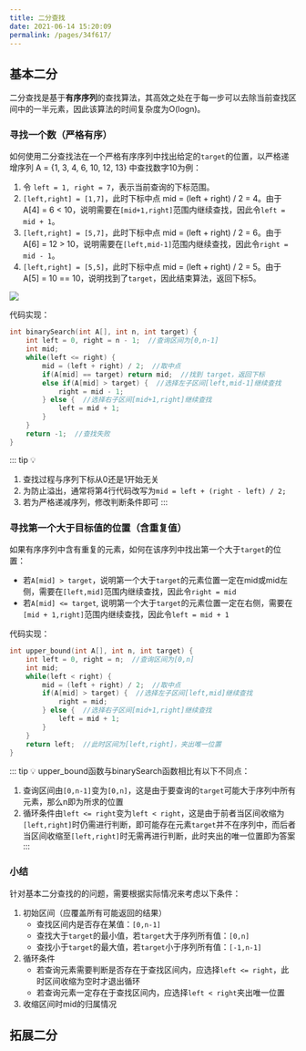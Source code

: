 ```yaml
---
title: 二分查找
date: 2021-06-14 15:20:09
permalink: /pages/34f617/
---
```


## 基本二分
二分查找是基于**有序序列**的查找算法，其高效之处在于每一步可以去除当前查找区间中的一半元素，因此该算法的时间复杂度为O(logn)。

### 寻找一个数（严格有序）
如何使用二分查找法在一个严格有序序列中找出给定的`target`的位置，以严格递增序列 A = {1, 3, 4, 6, 10, 12, 13} 中查找数字10为例：
1. 令 `left = 1, right = 7`，表示当前查询的下标范围。
1. `[left,right] = [1,7]`，此时下标中点 mid = (left + right) / 2 = 4。由于 A[4] = 6 < 10，说明需要在`[mid+1,right]`范围内继续查找，因此令`left = mid + 1`。
2. `[left,right] = [5,7]`，此时下标中点 mid = (left + right) / 2 = 6。由于 A[6] = 12 > 10，说明需要在`[left,mid-1]`范围内继续查找，因此令`right = mid - 1`。
3. `[left,right] = [5,5]`，此时下标中点 mid = (left + right) / 2 = 5。由于 A[5] = 10 == 10，说明找到了`target`，因此结束算法，返回下标5。

![](https://gitee.com/einsier/pics-bed/raw/master/pics/‎2021‎0‎6‎‎15‏‎102931.jpg)

代码实现：
```cpp {2,4,5}
int binarySearch(int A[], int n, int target) {
    int left = 0, right = n - 1;  //查询区间为[0,n-1]
    int mid;
    while(left <= right) {
        mid = (left + right) / 2;  //取中点
        if(A[mid] == target) return mid;  //找到 target，返回下标
        else if(A[mid] > target) {  //选择左子区间[left,mid-1]继续查找
            right = mid - 1;
        } else {  //选择右子区间[mid+1,right]继续查找
            left = mid + 1;
        }
    }
    return -1;  //查找失败
}
```
::: tip 💡
1. 查找过程与序列下标从0还是1开始无关
2. 为防止溢出，通常将第4行代码改写为`mid = left + (right - left) / 2;`
3. 若为严格递减序列，修改判断条件即可
:::

### 寻找第一个大于目标值的位置（含重复值）
如果有序序列中含有重复的元素，如何在该序列中找出第一个大于`target`的位置：
- 若`A[mid] > target`，说明第一个大于`target`的元素位置一定在mid或mid左侧，需要在`[left,mid]`范围内继续查找，因此令`right = mid`
- 若`A[mid] <= target`, 说明第一个大于`target`的元素位置一定在右侧，需要在`[mid + 1,right]`范围内继续查找，因此令`left = mid + 1`

代码实现：
```cpp {2,4}
int upper_bound(int A[], int n, int target) {
    int left = 0, right = n;  //查询区间为[0,n]
    int mid;
    while(left < right) {
        mid = (left + right) / 2;  //取中点
        if(A[mid] > target) {  //选择左子区间[left,mid]继续查找
            right = mid;
        } else {  //选择右子区间[mid+1,right]继续查找
            left = mid + 1;
        }
    }
    return left;  //此时区间为[left,right]，夹出唯一位置
}
```
::: tip 💡
upper_bound函数与binarySearch函数相比有以下不同点：
1. 查询区间由`[0,n-1]`变为`[0,n]`，这是由于要查询的`target`可能大于序列中所有元素，那么n即为所求的位置
2. 循环条件由`left <= right`变为`left < right`，这是由于前者当区间收缩为`[left,right]`时仍需进行判断，即可能存在元素`target`并不在序列中，而后者当区间收缩至`[left,right]`时无需再进行判断，此时夹出的唯一位置即为答案
:::

### 小结
针对基本二分查找的的问题，需要根据实际情况来考虑以下条件：
1. 初始区间（应覆盖所有可能返回的结果）
    - 查找区间内是否存在某值：`[0,n-1]`
    - 查找大于`target`的最小值，若`target`大于序列所有值：`[0,n]`
    - 查找小于`target`的最大值，若`target`小于序列所有值：`[-1,n-1]`
2. 循环条件
    - 若查询元素需要判断是否存在于查找区间内，应选择`left <= right`，此时区间收缩为空时才退出循环
    - 若查询元素一定存在于查找区间内，应选择`left < right`夹出唯一位置
3. 收缩区间时mid的归属情况

## 拓展二分